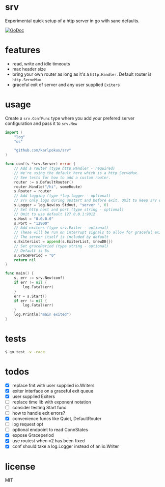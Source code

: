 # srv
Experimental quick setup of a http server in go with sane defaults.

[![GoDoc](https://godoc.org/github.com/karlpokus/srv?status.svg)](https://godoc.org/github.com/karlpokus/srv)

# features
- read, write and idle timeouts
- max header size
- bring your own router as long as it's a `http.Handler`. Default router is `http.ServeMux`
- graceful exit of server and any user supplied `Exiter`s

# usage
Create a `srv.ConfFunc` type where you add your prefered server configuration and pass it to `srv.New`
```go
import (
	"log"
	"os"

	"github.com/karlpokus/srv"
)

func conf(s *srv.Server) error {
	// Add a router (type http.Handler - required)
	// We're using the default here which is a http.ServeMux.
	// See tests for how to add a custom router.
	router := s.DefaultRouter()
	router.Handle("/hi", someRoute)
	s.Router = router
	// Add logging (type *log.logger - optional)
	// srv only logs during upstart and before exit. Omit to keep srv quiet.
	s.Logger = log.New(os.Stdout, "server ", 0)
	// Set http host and port (type string - optional)
	// Omit to use default 127.0.0.1:9012
	s.Host = "0.0.0.0"
	s.Port = "12900"
	// Add exiters (type srv.Exiter - optional)
	// These will be run on interrupt signals to allow for graceful exits.
	// The server itself is included by default
	s.ExiterList = append(s.ExiterList, &newDB{})
	// Set gracePeriod (type string - optional)
	// Default is 5s
	s.GracePeriod = "0"
	return nil
}

func main() {
	s, err := srv.New(conf)
	if err != nil {
		log.Fatal(err)
	}
	err = s.Start()
	if err != nil {
		log.Fatal(err)
	}
	log.Println("main exited")
}

```

# tests
```bash
$ go test -v -race
```

# todos
- [x] replace fmt with user supplied io.Writers
- [x] exiter interface on a graceful exit queue
- [x] user supplied Exiters
- [ ] replace time lib with exponent notation
- [ ] consider testing Start func
- [ ] how to handle exit errors?
- [x] convenience funcs like Quiet, DefaultRouter
- [ ] log request opt
- [ ] optional endpoint to read ConnStates
- [x] expose Graceperiod
- [x] use routest when v2 has been fixed
- [x] conf should take a log.Logger instead of an io.Writer

# license
MIT
